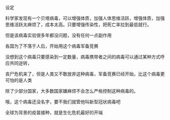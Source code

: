 设定

科学家发现有一个贝塔病毒，可以增强体质，加强人体思维活跃，增强体质，加强思维活跃太麻烦了，成本太高。只要增强传染性，把死亡率拉到最低就行。

但是该病毒实验很多年都没问题，没有任何一点副作用

各国为了不落于人后，开始用这个病毒军备竞赛

没想到这个病毒只要感染到一定数量，病毒携带者之间的病毒可以通过某种方式呼应共同逆转，

丧尸危机来了，但是人类又不敢放弃这种病毒，军备竞赛已经开始，比这个病毒更可怕的是人类

除了少部分国家，大多数国家嫌麻烦不会怎么严格控制这种病毒的。

哦，这个病毒还没名字，要不我们就管他叫新型冠状病毒吧

全球为背景的疫苗接种，就是生化危机最好的开端